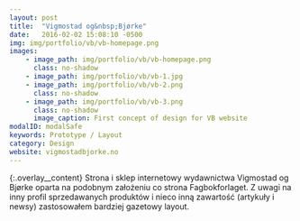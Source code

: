 ```yaml
---
layout: post
title:  "Vigmostad og&nbsp;Bjørke"
date:   2016-02-02 15:08:10 -0500
img: img/portfolio/vb/vb-homepage.png
images: 
    - image_path: img/portfolio/vb/vb-homepage.png
      class: no-shadow
    - image_path: img/portfolio/vb/vb-1.jpg
    - image_path: img/portfolio/vb/vb-2.png
      class: no-shadow
    - image_path: img/portfolio/vb/vb-3.png
      class: no-shadow
      image_caption: First concept of design for VB website
modalID: modalSafe
keywords: Prototype / Layout
category: Design
website: vigmostadbjorke.no
---
```

{:.overlay__content}
Strona i sklep internetowy wydawnictwa Vigmostad og Bjørke oparta na podobnym założeniu co strona Fagbokforlaget. Z uwagi na inny profil sprzedawanych produktów i nieco inną zawartość (artykuły i newsy) zastosowałem bardziej gazetowy layout.